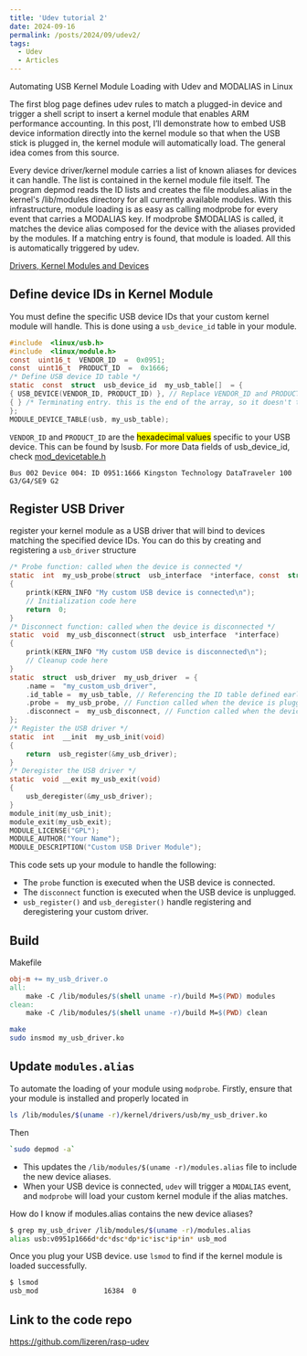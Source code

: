 ```yaml
---
title: 'Udev tutorial 2'
date: 2024-09-16
permalink: /posts/2024/09/udev2/
tags:
  - Udev
  - Articles
---
```

Automating USB Kernel Module Loading with Udev and MODALIAS in Linux

<!-- Headings are cool
======

You can have many headings
======

Aren't headings cool?
------ -->


The first blog page defines udev rules to match a plugged-in device and trigger a shell script to insert a kernel module that enables ARM performance accounting. In this post, I’ll demonstrate how to embed USB device information directly into the kernel module so that when the USB stick is plugged in, the kernel module will automatically load. The general idea comes from this source. 

Every device driver/kernel module carries a list of known aliases for devices it can handle. The list is contained in the kernel module file itself. The program depmod reads the ID lists and creates the file modules.alias in the kernel's /lib/modules directory for all currently available modules. With this infrastructure, module loading is as easy as calling modprobe for every event that carries a MODALIAS key. If modprobe $MODALIAS is called, it matches the device alias composed for the device with the aliases provided by the modules. If a matching entry is found, that module is loaded. All this is automatically triggered by udev.

[Drivers, Kernel Modules and Devices](https://doc.opensuse.org/documentation/leap/archive/15.0/reference/html/book.opensuse.reference/cha.udev.html#sec.udev.drivers)

## Define device IDs in  Kernel Module
You must define the specific USB device IDs that your custom kernel module will handle. This is done using a `usb_device_id` table in your module.
```c
#include  <linux/usb.h>
#include  <linux/module.h>
const  uint16_t  VENDOR_ID  =  0x0951;
const  uint16_t  PRODUCT_ID  =  0x1666;
/* Define USB device ID table */
static  const  struct  usb_device_id  my_usb_table[]  = {
{ USB_DEVICE(VENDOR_ID, PRODUCT_ID) }, // Replace VENDOR_ID and PRODUCT_ID with your device's values
{ } /* Terminating entry. this is the end of the array, so it doesn't try to process beyond this point*/
};
MODULE_DEVICE_TABLE(usb, my_usb_table);
```
`VENDOR_ID` and `PRODUCT_ID` are the <mark>hexadecimal values</mark> specific to your USB device. This can be found by lsusb. For more Data fields of usb_device_id, check [mod_devicetable.h](https://docs.huihoo.com/doxygen/linux/kernel/3.7/mod__devicetable_8h_source.html)
```text
Bus 002 Device 004: ID 0951:1666 Kingston Technology DataTraveler 100 G3/G4/SE9 G2
```
## Register USB Driver
register your kernel module as a USB driver that will bind to devices matching the specified device IDs. You can do this by creating and registering a `usb_driver` structure
```c
/* Probe function: called when the device is connected */
static  int  my_usb_probe(struct  usb_interface  *interface, const  struct  usb_device_id  *id)
{
	printk(KERN_INFO "My custom USB device is connected\n");
	// Initialization code here
	return  0;
}
/* Disconnect function: called when the device is disconnected */
static  void  my_usb_disconnect(struct  usb_interface  *interface)
{
	printk(KERN_INFO "My custom USB device is disconnected\n");
	// Cleanup code here
}
static  struct  usb_driver  my_usb_driver  = {
	.name =  "my_custom_usb_driver",
	.id_table =  my_usb_table, // Referencing the ID table defined earlier
	.probe =  my_usb_probe, // Function called when the device is plugged in
	.disconnect =  my_usb_disconnect, // Function called when the device is unplugged
};
/* Register the USB driver */
static  int  __init  my_usb_init(void)
{
	return  usb_register(&my_usb_driver);
}
/* Deregister the USB driver */
static  void __exit my_usb_exit(void)
{
	usb_deregister(&my_usb_driver);
}
module_init(my_usb_init);
module_exit(my_usb_exit);
MODULE_LICENSE("GPL");
MODULE_AUTHOR("Your Name");
MODULE_DESCRIPTION("Custom USB Driver Module");
```
This code sets up your module to handle the following:
-   The `probe` function is executed when the USB device is connected.
-   The `disconnect` function is executed when the USB device is unplugged.
-   `usb_register()` and `usb_deregister()` handle registering and deregistering your custom driver.

## Build
Makefile
```makefile
obj-m += my_usb_driver.o
all:
    make -C /lib/modules/$(shell uname -r)/build M=$(PWD) modules
clean:
    make -C /lib/modules/$(shell uname -r)/build M=$(PWD) clean
```
```bash
make
sudo insmod my_usb_driver.ko
```
## Update `modules.alias`
To automate the loading of your module using `modprobe`. Firstly, ensure that your module is installed and properly located in
```bash
ls /lib/modules/$(uname -r)/kernel/drivers/usb/my_usb_driver.ko
```
Then
```bash
`sudo depmod -a`
```
-   This updates the `/lib/modules/$(uname -r)/modules.alias` file to include the new device aliases.
-   When your USB device is connected, `udev` will trigger a `MODALIAS` event, and `modprobe` will load your custom kernel module if the alias matches.

How do I know if modules.alias contains the new device aliases?
```bash
$ grep my_usb_driver /lib/modules/$(uname -r)/modules.alias
alias usb:v0951p1666d*dc*dsc*dp*ic*isc*ip*in* usb_mod
```
Once you plug your USB device. use `lsmod` to find if the kernel module is loaded successfully.
```bash
$ lsmod
usb_mod                16384  0
```
## Link to the code repo
https://github.com/lizeren/rasp-udev
